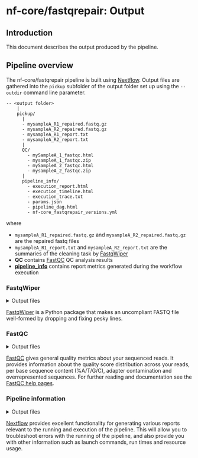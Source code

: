 # nf-core/fastqrepair: Output

## Introduction

This document describes the output produced by the pipeline.

## Pipeline overview

The nf-core/fastqrepair pipeline is built using [Nextflow](https://www.nextflow.io/). Output files are gathered into the `pickup` subfolder of the output folder set up using the `--outdir` command line parameter.

```
-- <output folder>
    |
    pickup/
      |
      - mysampleA_R1_repaired.fastq.gz
      - mysampleA_R2_repaired.fastq.gz
      - mysampleA_R1_report.txt
      - mysampleA_R2_report.txt
      |
      QC/
        - mySampleA_1_fastqc.html
        - mysampleA_1_fastqc.zip
        - mySampleA_2_fastqc.html
        - mysampleA_2_fastqc.zip
      |
      pipeline_info/
        - execution_report.html
        - execution_timeline.html
        - execution_trace.txt
        - params.json
        - pipeline_dag.html
        - nf-core_fastqrepair_versions.yml
```

where

- `mysampleA_R1_repaired.fastq.gz` and `mysampleA_R2_repaired.fastq.gz` are the repaired fastq files
- `mysampleA_R1_report.txt` and `mysampleA_R2_report.txt` are the summaries of the cleaning task by [FastqWiper](#fastqwiper)
- **QC** contains [FastQC](#fastqc) QC analysis results
- **[pipeline_info](#pipeline-information)** contains report metrics generated during the workflow execution

### FastqWiper

<details markdown="1">
<summary>Output files</summary>

- `pickup/`
  - `mysampleA_R1_report.txt`: a textual file that contains the results of the cleaning tasks of **FastqWiper** for read R1.
  - `mysampleA_R2_report.txt`: a textual file that contains the results of the cleaning tasks of **FastqWiper** for read R2.

</details>

[FastqWiper](https://github.com/mazzalab/fastqwiper) is a Python package that makes an uncompliant FASTQ file well-formed by dropping and fixing pesky lines.

### FastQC

<details markdown="1">
<summary>Output files</summary>

- `fastqc/`
  - `*_fastqc.html`: FastQC report containing quality metrics.
  - `*_fastqc.zip`: Zip archive containing the FastQC report, tab-delimited data file and plot images.

</details>

[FastQC](http://www.bioinformatics.babraham.ac.uk/projects/fastqc/) gives general quality metrics about your sequenced reads. It provides information about the quality score distribution across your reads, per base sequence content (%A/T/G/C), adapter contamination and overrepresented sequences. For further reading and documentation see the [FastQC help pages](http://www.bioinformatics.babraham.ac.uk/projects/fastqc/Help/).

### Pipeline information

<details markdown="1">
<summary>Output files</summary>

- `pipeline_info/`
  - Reports generated by Nextflow: `execution_report.html`, `execution_timeline.html`, `execution_trace.txt` and `pipeline_dag.html`.
  - Reports generated by the pipeline: `pipeline_report.html`, `pipeline_report.txt` and `software_versions.yml`. The `pipeline_report*` files will only be present if the `--email` / `--email_on_fail` parameter's are used when running the pipeline.
  - Reformatted samplesheet files used as input to the pipeline: `samplesheet.valid.csv`.
  - Parameters used by the pipeline run: `params.json`.

</details>

[Nextflow](https://www.nextflow.io/docs/latest/tracing.html) provides excellent functionality for generating various reports relevant to the running and execution of the pipeline. This will allow you to troubleshoot errors with the running of the pipeline, and also provide you with other information such as launch commands, run times and resource usage.

